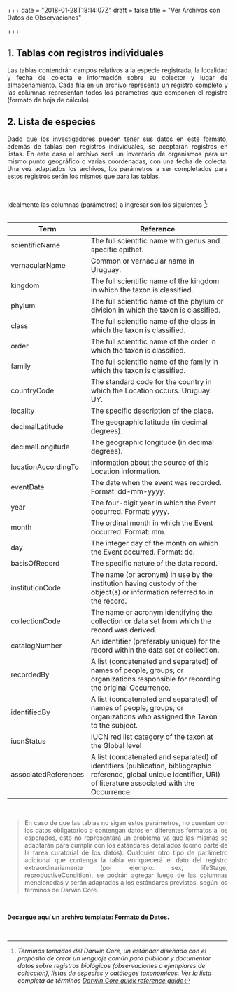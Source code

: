 +++
date = "2018-01-28T18:14:07Z"
draft = false
title = "Ver Archivos con Datos de Observaciones"

+++


## 1. Tablas con registros individuales  

<p style='text-align: justify;'>
Las tablas contendrán campos relativos a la especie registrada, la localidad y fecha de colecta e información sobre su colector y lugar de almacenamiento. Cada fila en un archivo representa un registro completo y las columnas representan todos los parámetros que componen el registro (formato de hoja de cálculo).
</p>


## 2. Lista de especies

<p style='text-align: justify;'>
Dado que los investigadores pueden tener sus datos en este formato, además de tablas con registros individuales, se aceptarán registros en listas. En este caso el archivo será un inventario de organismos para un mismo punto geográfico o varias coordenadas, con una fecha de colecta. Una vez adaptados los archivos, los parámetros a ser completados para estos registros serán los mismos que para las tablas.
</p>  

<br />

Idealmente las columnas (parámetros) a ingresar son los siguientes [^1]:  
<br />


| Term 	| Reference 	|
|----------------------	|------------------------------------------------------------------------------------------------------------------------------------------------------------------------	|
| scientificName 	| The full scientific name with genus and specific epithet. 	|
| vernacularName 	| Common or vernacular name in Uruguay. 	|
| kingdom 	| The full scientific name of the kingdom in which the taxon is classified. 	|
| phylum 	| The full scientific name of the phylum or division in which the taxon is classified. 	|
| class 	| The full scientific name of the class in which the taxon is classified. 	|
| order 	| The full scientific name of the order in which the taxon is classified. 	|
| family 	| The full scientific name of the family in which the taxon is classified. 	|
| countryCode 	| The standard code for the country in which the Location occurs. Uruguay: UY. 	|
| locality 	| The specific description of the place. 	|
| decimalLatitude 	| The geographic latitude (in decimal degrees). 	|
| decimalLongitude 	| The geographic longitude (in decimal degrees). 	|
| locationAccordingTo 	| Information about the source of this Location information. 	|
| eventDate 	| The date when the event was recorded. Format: dd-mm-yyyy. 	|
| year 	| The four-digit year in which the Event occurred. Format: yyyy. 	|
| month 	| The ordinal month in which the Event occurred. Format: mm. 	|
| day 	| The integer day of the month on which the Event occurred. Format: dd. 	|
| basisOfRecord 	| The specific nature of the data record. 	|
| institutionCode 	| The name (or acronym) in use by the institution having custody of the object(s) or information referred to in the record. 	|
| collectionCode 	| The name or acronym identifying the collection or data set from which the record was derived. 	|
| catalogNumber 	| An identifier (preferably unique) for the record within the data set or collection. 	|
| recordedBy 	| A list (concatenated and separated) of names of people, groups, or organizations responsible for recording the original Occurrence. 	|
| identifiedBy 	| A list (concatenated and separated) of names of people, groups, or organizations who assigned the Taxon to the subject. 	|
| iucnStatus 	| IUCN red list category of the taxon at the Global level 	|
| associatedReferences 	| A list (concatenated and separated) of identifiers (publication, bibliographic reference, global unique identifier, URI) of literature associated with the Occurrence. 	|

<br />

><p style='text-align: justify;'>En caso de que las tablas no sigan estos parámetros, no cuenten con los datos obligatorios o contengan datos en diferentes formatos a los esperados, esto no representará un problema ya que las mismas se adaptarán para cumplir con los estándares detallados (como parte de la tarea curatorial de los datos). Cualquier otro tipo de parámetro adicional que contenga la tabla enriquecerá el dato del registro extraordinariamente (por ejemplo: sex, lifeStage, reproductiveCondition), se podrán agregar luego de las columnas mencionadas y serán adaptados a los estándares previstos, según los términos de Darwin Core.</p>  

<br />

**Decargue aquí un archivo template: [Formato de Datos](/img/formato_de_registros.ods).**

<br />

[^1]: *Términos tomados del Darwin Core, un estándar diseñado con el propósito de crear un lenguaje común para publicar y documentar datos sobre registros biológicos (observaciones o ejemplares de colección), listas de especies y catálogos taxonómicos. Ver la lista completa de términos [Darwin Core quick reference guide](https://dwc.tdwg.org/terms/)* 

